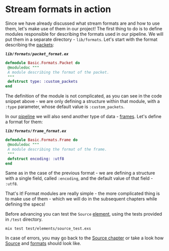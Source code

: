 # Stream formats in action

Since we have already discussed what stream formats are and how to use them, let's make use of them in our project!
The first thing to do is to define modules responsible for describing the formats used in our pipeline.
We will put them in a separate directory - `lib/formats`. Let's start with the format describing the [packets](../glossary/glossary.md#packet):

**_`lib/formats/packet_format.ex`_**

```elixir
defmodule Basic.Formats.Packet do
 @moduledoc """
 A module describing the format of the packet.
 """
 defstruct type: :custom_packets
end
```

The definition of the module is not complicated, as you can see in the code snippet above - we are only defining a structure within that module, with a `:type` parameter, whose default value is `:custom_packets`.

In our [pipeline](../glossary/glossary.md#pipeline) we will also send another type of data - [frames](../glossary/glossary.md#frame). Let's define a format for them:

**_`lib/formats/frame_format.ex`_**

```elixir
defmodule Basic.Formats.Frame do
 @moduledoc """
 A module describing the format of the frame.
 """
 defstruct encoding: :utf8
end
```

Same as in the case of the previous format - we are defining a structure with a single field, called `:encoding`, and the default value of that field - `:utf8`.

That's it! Format modules are really simple - the more complicated thing is to make use of them - which we will do in the subsequent chapters while defining the specs!

Before advancing you can test the `Source` [element](../glossary/glossary.md/#source), using the tests provided in `/test` directory.

```console
mix test test/elements/source_test.exs
```

In case of errors, you may go back to the [Source chapter](/basic_pipeline/03_Source.md) or take a look how [Source](https://github.com/membraneframework/membrane_basic_pipeline_tutorial/blob/template/end/lib/elements/Source.ex) and [formats](https://github.com/membraneframework/membrane_basic_pipeline_tutorial/tree/template/end/lib/formats) should look like.
